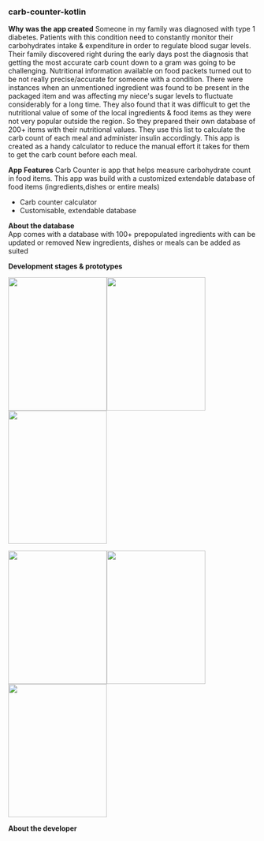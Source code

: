 ### carb-counter-kotlin

**Why was the app created**
Someone in my family was diagnosed with type 1 diabetes. Patients with this condition need to constantly monitor their carbohydrates intake & expenditure in order to regulate blood sugar levels. Their family discovered right during the early days post the diagnosis that getting the most accurate carb count down to a gram was going to be challenging. Nutritional information available on food packets turned out to be not really precise/accurate for someone with a condition. There were instances when an unmentioned ingredient was found to be present in the packaged item and was affecting my niece's sugar levels to fluctuate considerably for a long time. They also found that it was difficult to get the nutritional value of some of the local ingredients & food items as they were not very popular outside the region. So they prepared their own database of 200+ items with their nutritional values. They use this list to calculate the carb count of each meal and administer insulin accordingly. This app is created as a handy calculator to reduce the manual effort it takes for them to get the carb count before each meal.

**App Features**
Carb Counter is app that helps measure carbohydrate count in food items. This app was build with a customized extendable database of food items (ingredients,dishes or entire meals)
* Carb counter calculator
* Customisable, extendable database

**About the database**  
App comes with a database with 100+ prepopulated ingredients with can be updated or removed
New ingredients, dishes or meals can be added as suited

**Development stages & prototypes**

<img src="https://user-images.githubusercontent.com/40061860/151547072-78e3324b-4731-4ad0-b811-97b895b5ce75.jpg" width="200" height="270"/><img src="https://user-images.githubusercontent.com/40061860/151547154-bd91c968-7fad-45c9-b3bf-79d723437fff.jpg" width="200" height="270"/><img src="https://user-images.githubusercontent.com/40061860/151547048-104df8e7-7f70-4879-96e6-374a6df040dc.jpg" width="200" height="270"/>

<img src="https://user-images.githubusercontent.com/40061860/151547231-0d196e84-20d0-4636-8d76-b33bb688b169.jpg" width="200" height="270"/><img src="https://user-images.githubusercontent.com/40061860/151547220-e559d308-1beb-45a1-a900-0088e355cdc4.jpg" width="200" height="270"/><img src="https://user-images.githubusercontent.com/40061860/151547226-c6c72163-2eb1-4b0e-a613-1c90f7906215.jpg" width="200" height="270"/>

**About the developer**
